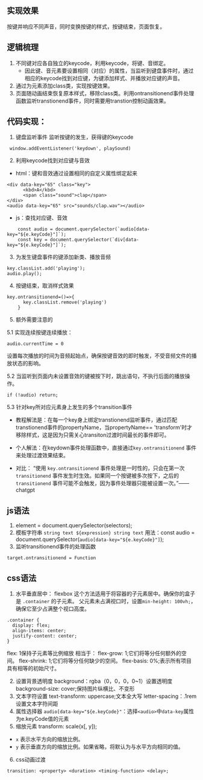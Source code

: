 ## 实现效果
按键并响应不同声音，同时变换按键的样式，按键结束，页面恢复。
## 逻辑梳理
1. 不同键对应各自独立的keycode，利用keycode，将键、音绑定。
   - 因此键、音元素要设置相同（对应）的属性，当监听到键盘事件时，通过相应的keycode找到对应键，为键添加样式、并播放对应键的声音。
2. 通过为元素添加class类，实现按键效果。
3. 页面随动画结束恢复原本样式，移除class类。利用ontransitionend事件处理函数监听transtionend事件，同时需要用transtion控制动画效果。

## 代码实现：
1. 键盘监听事件
监听按键的发生，获得键的keycode

```
 window.addEventListener('keydown', playSound)
```

2. 利用keycode找到对应键与音效
- html：键和音效通过设置相同的自定义属性绑定起来

```
<div data-key="65" class="key">
      <kbd>A</kbd>
      <span class="sound">clap</span>
</div>
<audio data-key="65" src="sounds/clap.wav"></audio>
```

- js：查找对应键、音效

```
    const audio = document.querySelector(`audio[data-key="${e.keyCode}"]`);
    const key = document.querySelector(`div[data-key="${e.keyCode}"]`);
```
3. 为发生键盘事件的键添加新类、播放音频

```
key.classList.add('playing');
audio.play();
```
4. 按键结束，取消样式效果
```
key.ontransitionend=()=>{
      key.classList.remove('playing')
    }
```
5. 额外需要注意的

5.1 实现连续按键连续播放：

`audio.currentTime = 0`

设置每次播放的时间为音频起始点，确保按键音效的即时触发，不受音频文件的播放状态的影响。

5.2 当监听到页面内未设置音效的键被按下时，跳出语句，不执行后面的播放操作。

`if (!audio) return;`

5.3 针对key所对应元素身上发生的多个transition事件

- 教程解法是：在每一个key身上绑定transtionend监听事件，通过匹配transtionend事件的propertyName，当propertyName== 'transform'时才移除样式，这是因为只需关心transiton过渡时间最长的事件即可。

- 个人解法：在keydown事件处理函数中，直接通过`key.ontransitionend` 事件来处理过渡效果结束。

- 对比：
“使用 `key.ontransitionend` 事件处理是一时性的，只会在第一次 `transitionend` 事件发生时生效。如果同一个按键被多次按下，之后的 `transitionend` 事件可能不会触发，因为事件处理器只能被设置一次。”——chatgpt

## js语法
1. element = document.querySelector(selectors);
2. 模板字符串
`string text ${expression} string text`
用法：const audio = document.querySelector(`audio[data-key="${e.keyCode}"]`);
3. 监听transitionend事件的处理函数
```
target.ontransitionend = Function
```
## css语法
1. 水平垂直居中：
flexbox
这个方法适用于将容器的子元素居中。确保你的盒子是 `.container` 的子元素。
父元素未占满视口时，设置`min-height: 100vh;`，确保它至少占满整个视口高度。
```
.container {
  display: flex;
  align-items: center;
  justify-content: center;
}
```
flex: 1保持子元素等比例缩放
相当于：
	flex-grow: 1;它们将等分任何额外的空间。
	flex-shrink: 1;它们将等分任何缺少的空间。
	flex-basis: 0%;表示所有项目具有相等的初始尺寸。

2. 设置背景透明度
background：rgba（0，0，0，0~1）设置透明度
background-size: cover;保持图片纵横比、不变形
3. 文本字符设置
text-transform: uppercase;文本全大写
letter-spacing：.1rem 设置文本字符间距
4. 属性选择器
`audio[data-key="${e.keyCode}"`：选择`<audio>`中`data-key`属性为e.keyCode值的元素
5. 缩放元素
transform: scale(x[, y]);
- `x` 表示水平方向的缩放比例。
- `y` 表示垂直方向的缩放比例。如果省略，将默认为与水平方向相同的值。
6. css动画过渡
```
transition: <property> <duration> <timing-function> <delay>;
```
